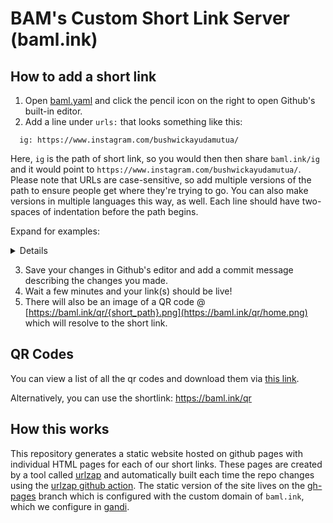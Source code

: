 # BAM's Custom Short Link Server (baml.ink)

## How to add a short link

1. Open [baml.yaml](./baml.yaml) and click the pencil icon on the right to open Github's built-in editor.
2.  Add a line under `urls:` that looks something like this:

```
  ig: https://www.instagram.com/bushwickayudamutua/
```

Here, `ig` is the path of short link, so you would then then share `baml.ink/ig` and it would point to `https://www.instagram.com/bushwickayudamutua/`. Please note that URLs are case-sensitive, so add multiple versions of the path to ensure people get where they're trying to go. You can also make versions in multiple languages this way, as well. Each line should have two-spaces of indentation before the path begins.

Expand for examples:

<details>
Good:

```
urls:
  goo: https://google.com
  yoo: https://yahoo.com
  moo: https://microsoft.com
```

Bad:

```
urls:
  goo: https://google.com
yoo: https://yahoo.com
  moo: https://microsoft.com
```

Bad:

```
urls:
  goo: https://google.com
 yoo: https://yahoo.com
  moo: https://microsoft.com
```
</details>

3. Save your changes in Github's editor and add a commit message describing the changes you made.
4. Wait a few minutes and your link(s) should be live!
5. There will also be an image of a QR code @ [https://baml.ink/qr/{short_path}.png](https://baml.ink/qr/home.png) which will resolve to the short link.

## QR Codes 

You can view a list of all the qr codes and download them via [this link](https://github.com/bushwickayudamutua/baml.ink/tree/gh-pages/qr). 

Alternatively, you can use the shortlink: https://baml.ink/qr

## How this works

This repository generates a static website hosted on github pages with individual HTML pages for each of our short links. These pages are created by a tool called [urlzap](https://github.com/brunoluiz/urlzap/) and automatically built each time the repo changes using the [urlzap github action](https://github.com/brunoluiz/urlzap-github-action/). The static version of the site lives on the [gh-pages](https://github.com/bushwickayudamutua/baml.ink/tree/gh-pages) branch which is configured with the custom domain of `baml.ink`, which we configure in [gandi](https://gandi.net).
